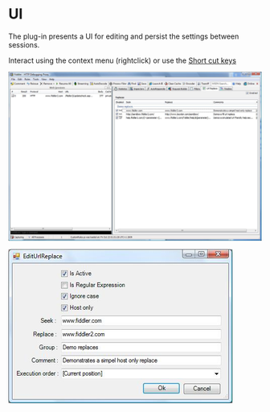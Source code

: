 # UI

The plug-in presents a UI for editing and persist the settings between sessions.

Interact using the context menu (rightclick) or use the [Short cut keys](Short-cut-keys)

![Screen shot 1](UI_ScreenShot1.jpg)

![Simple host only replace](UI_SimpelHostOnlyReplace.jpg)